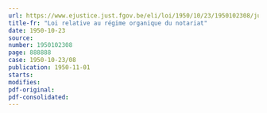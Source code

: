 ```yaml
---
url: https://www.ejustice.just.fgov.be/eli/loi/1950/10/23/1950102308/justel
title-fr: "Loi relative au régime organique du notariat"
date: 1950-10-23
source:
number: 1950102308
page: 888888
case: 1950-10-23/08
publication: 1950-11-01
starts:
modifies:
pdf-original:
pdf-consolidated:
---
```


